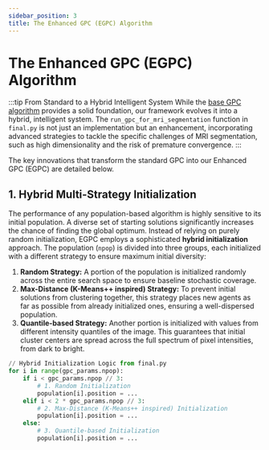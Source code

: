```yaml
---
sidebar_position: 3
title: The Enhanced GPC (EGPC) Algorithm
---
```


# The Enhanced GPC (EGPC) Algorithm

:::tip From Standard to a Hybrid Intelligent System
While the [base GPC algorithm](./1-base-gpc-algorithm.md) provides a solid foundation, our framework evolves it into a hybrid, intelligent system. The `run_gpc_for_mri_segmentation` function in `final.py` is not just an implementation but an enhancement, incorporating advanced strategies to tackle the specific challenges of MRI segmentation, such as high dimensionality and the risk of premature convergence.
:::

The key innovations that transform the standard GPC into our Enhanced GPC (EGPC) are detailed below.

## 1. Hybrid Multi-Strategy Initialization

The performance of any population-based algorithm is highly sensitive to its initial population. A diverse set of starting solutions significantly increases the chance of finding the global optimum. Instead of relying on purely random initialization, EGPC employs a sophisticated **hybrid initialization** approach. The population (`npop`) is divided into three groups, each initialized with a different strategy to ensure maximum initial diversity:

1.  **Random Strategy:** A portion of the population is initialized randomly across the entire search space to ensure baseline stochastic coverage.
2.  **Max-Distance (K-Means++ inspired) Strategy:** To prevent initial solutions from clustering together, this strategy places new agents as far as possible from already initialized ones, ensuring a well-dispersed population.
3.  **Quantile-based Strategy:** Another portion is initialized with values from different intensity quantiles of the image. This guarantees that initial cluster centers are spread across the full spectrum of pixel intensities, from dark to bright.

```python
// Hybrid Initialization Logic from final.py
for i in range(gpc_params.npop):
    if i < gpc_params.npop // 3:
        # 1. Random Initialization
        population[i].position = ...
    elif i < 2 * gpc_params.npop // 3:
        # 2. Max-Distance (K-Means++ inspired) Initialization
        population[i].position = ...
    else:
        # 3. Quantile-based Initialization
        population[i].position = ...
```
